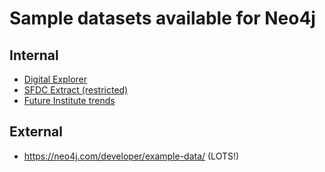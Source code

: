 # Sample datasets available for Neo4j


## Internal

- [Digital Explorer](/DE.DataSet)
- [SFDC Extract (restricted)](https://github.dxc.com/dstevens26/SFDCGraph)
- [Future Institute trends](https://github.dxc.com/dstevens26/AmyWebbTrends)

## External

- https://neo4j.com/developer/example-data/ (LOTS!)
